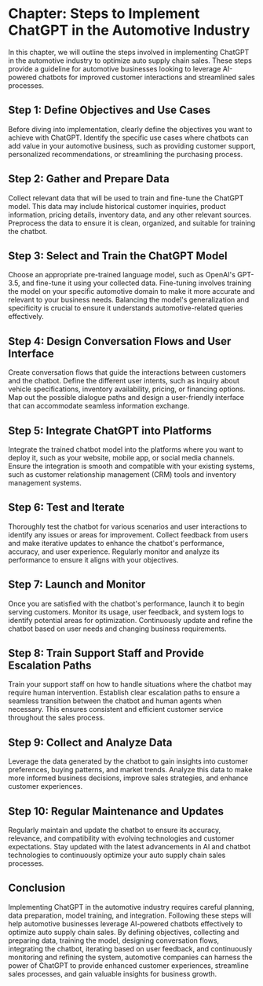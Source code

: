 Chapter: Steps to Implement ChatGPT in the Automotive Industry
==============================================================

In this chapter, we will outline the steps involved in implementing ChatGPT in the automotive industry to optimize auto supply chain sales. These steps provide a guideline for automotive businesses looking to leverage AI-powered chatbots for improved customer interactions and streamlined sales processes.

**Step 1: Define Objectives and Use Cases**
-------------------------------------------

Before diving into implementation, clearly define the objectives you want to achieve with ChatGPT. Identify the specific use cases where chatbots can add value in your automotive business, such as providing customer support, personalized recommendations, or streamlining the purchasing process.

**Step 2: Gather and Prepare Data**
-----------------------------------

Collect relevant data that will be used to train and fine-tune the ChatGPT model. This data may include historical customer inquiries, product information, pricing details, inventory data, and any other relevant sources. Preprocess the data to ensure it is clean, organized, and suitable for training the chatbot.

**Step 3: Select and Train the ChatGPT Model**
----------------------------------------------

Choose an appropriate pre-trained language model, such as OpenAI's GPT-3.5, and fine-tune it using your collected data. Fine-tuning involves training the model on your specific automotive domain to make it more accurate and relevant to your business needs. Balancing the model's generalization and specificity is crucial to ensure it understands automotive-related queries effectively.

**Step 4: Design Conversation Flows and User Interface**
--------------------------------------------------------

Create conversation flows that guide the interactions between customers and the chatbot. Define the different user intents, such as inquiry about vehicle specifications, inventory availability, pricing, or financing options. Map out the possible dialogue paths and design a user-friendly interface that can accommodate seamless information exchange.

**Step 5: Integrate ChatGPT into Platforms**
--------------------------------------------

Integrate the trained chatbot model into the platforms where you want to deploy it, such as your website, mobile app, or social media channels. Ensure the integration is smooth and compatible with your existing systems, such as customer relationship management (CRM) tools and inventory management systems.

**Step 6: Test and Iterate**
----------------------------

Thoroughly test the chatbot for various scenarios and user interactions to identify any issues or areas for improvement. Collect feedback from users and make iterative updates to enhance the chatbot's performance, accuracy, and user experience. Regularly monitor and analyze its performance to ensure it aligns with your objectives.

**Step 7: Launch and Monitor**
------------------------------

Once you are satisfied with the chatbot's performance, launch it to begin serving customers. Monitor its usage, user feedback, and system logs to identify potential areas for optimization. Continuously update and refine the chatbot based on user needs and changing business requirements.

**Step 8: Train Support Staff and Provide Escalation Paths**
------------------------------------------------------------

Train your support staff on how to handle situations where the chatbot may require human intervention. Establish clear escalation paths to ensure a seamless transition between the chatbot and human agents when necessary. This ensures consistent and efficient customer service throughout the sales process.

**Step 9: Collect and Analyze Data**
------------------------------------

Leverage the data generated by the chatbot to gain insights into customer preferences, buying patterns, and market trends. Analyze this data to make more informed business decisions, improve sales strategies, and enhance customer experiences.

**Step 10: Regular Maintenance and Updates**
--------------------------------------------

Regularly maintain and update the chatbot to ensure its accuracy, relevance, and compatibility with evolving technologies and customer expectations. Stay updated with the latest advancements in AI and chatbot technologies to continuously optimize your auto supply chain sales processes.

**Conclusion**
--------------

Implementing ChatGPT in the automotive industry requires careful planning, data preparation, model training, and integration. Following these steps will help automotive businesses leverage AI-powered chatbots effectively to optimize auto supply chain sales. By defining objectives, collecting and preparing data, training the model, designing conversation flows, integrating the chatbot, iterating based on user feedback, and continuously monitoring and refining the system, automotive companies can harness the power of ChatGPT to provide enhanced customer experiences, streamline sales processes, and gain valuable insights for business growth.
